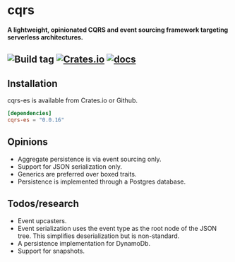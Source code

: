 # cqrs

**A lightweight, opinionated CQRS and event sourcing framework targeting serverless architectures.**

![Build tag](https://codebuild.us-west-2.amazonaws.com/badges?uuid=eyJlbmNyeXB0ZWREYXRhIjoia3ZYcXozMjVZaFhoTldlUmhHemlWVm9LUjVaTC9LN3dSTFZpMkVTTmRycElkcGhJT3g2TUdtajZyRWZMd01xNktvUkNwLzdZYW15bzJkZldQMjJWZ1dNPSIsIml2UGFyYW1ldGVyU3BlYyI6InFORDNyaFFEQUNFQkE1NlUiLCJtYXRlcmlhbFNldFNlcmlhbCI6MX0%3D&branch=master)
[![Crates.io](https://img.shields.io/crates/v/cqrs-es)](https://crates.io/crates/cqrs-es)
[![docs](https://img.shields.io/badge/API-docs-blue.svg)](https://docs.rs/cqrs-es)
---

## Installation

cqrs-es is available from Crates.io or Github.

```toml
[dependencies]
cqrs-es = "0.0.16"
```

## Opinions

- Aggregate persistence is via event sourcing only.
- Support for JSON serialization only.
- Generics are preferred over boxed traits.
- Persistence is implemented through a Postgres database.

## Todos/research

- Event upcasters.
- Event serialization uses the event type as the root node of the JSON tree. This simplifies
deserialization but is non-standard.
- A persistence implementation for DynamoDb.
- Support for snapshots.